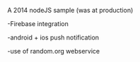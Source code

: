 A 2014 nodeJS sample (was at production)

-Firebase integration

-android + ios push notification

-use of random.org webservice
